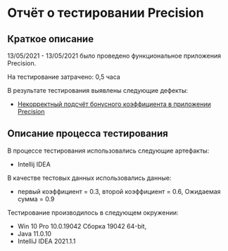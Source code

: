 # Отчёт о тестировании Precision

## Краткое описание

13/05/2021 - 13/05/2021 было проведено функциональное приложения Precision.

На тестирование затрачено: 0,5 часа

В результате тестирования выявлены следующие дефекты:

* [Некорректный подсчёт бонусного коэффициента в приложении Precision](https://github.com/ElenaVedernikova/Project_J_1_2_2/issues/11)

## Описание процесса тестирования

В процессе тестирования использовались следующие артефакты:
* Intellij IDEA

В качестве тестовых данных использовались данные:
* первый коэффициент = 0.3, второй коэффициент = 0.6, Ожидаемая сумма = 0.9

Тестирование производилось в следующем окружении:
* Win 10 Pro 10.0.19042 Сборка 19042 64-bit, 
* Java 11.0.10
* IntelliJ IDEA 2021.1.1
